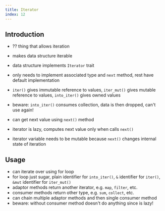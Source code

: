 ```yaml
---
title: Iterator
index: 12
---
```


## Introduction

- ?? thing that allows iteration
- makes data structure iterable

- data structure implements `Iterator` trait
- only needs to implement associated type and `next` method, rest have default implementation

- `iter()` gives immutable reference to values, `iter_mut()` gives mutable reference to values, `into_iter()` gives owned values
- beware: `into_iter()` consumes collection, data is then dropped, can't use again!
- can get next value using `next()` method
- iterator is lazy, computes next value only when calls `next()`
- iterator variable needs to be mutable because `next()` changes internal state of iteration



## Usage

- can iterate over using for loop
- for loop just sugar, plain identifier for `into_iter()`, `&` identifier for `iter()`, `&mut` identifier for `iter_mut()`
- adaptor methods return another iterator, e.g. `map`, `filter`, etc.
- consumer methods return other type, e.g. `sum`, `collect`, etc.
- can chain multiple adaptor methods and then single consumer method
- beware: without consumer method doesn't do anything since is lazy!
